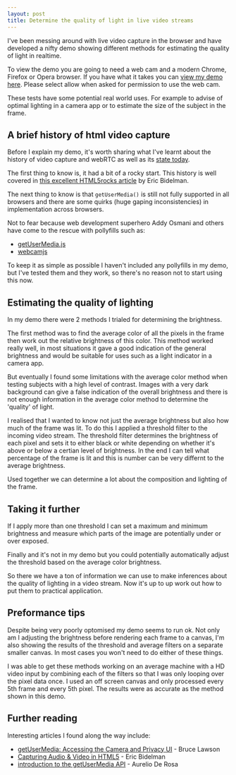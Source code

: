 ```yaml
---
layout: post
title: Determine the quality of light in live video streams
---
```

I've been messing around with live video capture in the browser and have developed a nifty demo showing different methods for estimating the quality of light in realtime.

To view the demo you are going to need a web cam and a modern Chrome, Firefox or Opera browser. If you have what it takes you can [view my demo here](http://codepen.io/MadeByMike/full/d8369096b18e2192d0c9d721b9b2a673/). Please select allow when asked for permission to use the web cam. 

These tests have some potential real world uses. For example to advise of optimal lighting in a camera app or to estimate the size of the subject in the frame.

## A brief history of html video capture 

Before I explain my demo, it's worth sharing what I've learnt about the history of video capture and webRTC as well as its [state today](http://caniuse.com/#search=getusermedia).

The first thing to know is, it had a bit of a rocky start. This history is well covered in [this excellent HTML5rocks article](http://www.html5rocks.com/en/tutorials/getusermedia/intro/) by Eric Bidelman. 

The next thing to know is that `getUserMedia()` is still not fully supported in all browsers and there are some quirks (huge gaping inconsistencies) in implementation across browsers.

Not to fear because web development superhero Addy Osmani and others have come to the rescue with pollyfills such as:

  - [getUserMedia.js](https://github.com/addyosmani/getUserMedia.js/) 
  - [webcamjs](https://github.com/jhuckaby/webcamjs)
 
To keep it as simple as possible I haven't included any pollyfills in my demo, but I've tested them and they work, so there's no reason not to start using this now.

## Estimating the quality of lighting

In my demo there were 2 methods I trialed for determining the brightness. 

The first method was to find the average color of all the pixels in the frame then work out the relative brightness of this color. This method worked really well, in most situations it gave a good indication of the general brightness and would be suitable for uses such as a light indicator in a camera app. 

But eventually I found some limitations with the average color method when testing subjects with a high level of contrast. Images with a very dark background can give a false indication of the overall brightness and there is not enough information in the average color method to determine the 'quality' of light.

I realised that I wanted to know not just the average brightness but also how much of the frame was lit. To do this I applied a threshold filter to the incoming video stream. The threshold filter determines the brightness of each pixel and sets it to either black or white depending on whether it's above or below a certian level of brightness. In the end I can tell what percentage of the frame is lit and this is number can be very differnt to the average brightness. 

Used together we can determine a lot about the composition and lighting of the frame.

## Taking it further

If I apply more than one threshold I can set a maximum and minimum brightness and measure which parts of the image are potentially under or over exposed.

Finally and it's not in my demo but you could potentially automatically adjust the threshold based on the average color brightness.  

So there we have a ton of information we can use to make inferences about the quality of lighting in a video stream. Now it's up to up work out how to put them to practical application.

## Preformance tips

Despite being very poorly optomised my demo seems to run ok. Not only am I adjusting the brightness before rendering each frame to a canvas, I'm also showing the results of the threshold and average filters on a separate smaller canvas. In most cases you won't need to do either of these things. 

I was able to get these methods working on an average machine with a HD video input by combining each of the filters so that I was only looping over the pixel data once. I used an off screen canvas and only processed every 5th frame and every 5th pixel. The results were as accurate as the method shown in this demo. 

## Further reading

Interesting articles I found along the way include:

- [getUserMedia: Accessing the Camera and Privacy UI](https://dev.opera.com/articles/getusermedia-access-camera-privacy-ui/) - Bruce Lawson
- [Capturing Audio & Video in HTML5](http://www.html5rocks.com/en/tutorials/getusermedia/intro/) - Eric Bidelman
- [introduction to the getUserMedia API](http://www.sitepoint.com/introduction-getusermedia-api/) - Aurelio De Rosa